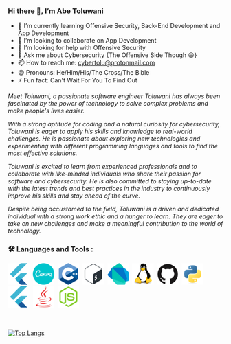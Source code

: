 ### Hi there 👋, I’m Abe Toluwani


- 🌱 I’m currently learning Offensive Security, Back-End Development and App Development
- 👯 I’m looking to collaborate on App Development
- 🤔 I’m looking for help with Offensive Security
- 💬 Ask me about Cybersecurity {The Offensive Side Though 😄}
- 📫 How to reach me: cybertolu@protonmail.com
- 😄 Pronouns: He/Him/His/The Cross/The Bible
- ⚡ Fun fact: Can't Wait For You To Find Out


  
_Meet Toluwani, a passionate software engineer_
_Toluwani has always been fascinated by the power of technology to solve complex problems and make people's lives easier._

_With a strong aptitude for coding and a natural curiosity for cybersecurity, Toluwani is eager to apply his skills and knowledge to real-world challenges. He is passionate about exploring new technologies and experimenting with different programming languages and tools to find the most effective solutions._

 _Toluwani is excited to learn from experienced professionals and to collaborate with like-minded individuals who share their passion for software and cybersecurity. He is also committed to staying up-to-date with the latest trends and best practices in the industry to continuously improve his skills and stay ahead of the curve._

_Despite being accustomed to the field, Toluwani is a driven and dedicated individual with a strong work ethic and a hunger to learn. They are eager to take on new challenges and make a meaningful contribution to the world of technology._



### :hammer_and_wrench: Languages and Tools :
<div>
  <img src="https://github.com/devicons/devicon/blob/master/icons/flutter/flutter-original.svg" title="Flutter" alt="Flutter" width="50" height="50"/>&nbsp;
  <img src="https://github.com/devicons/devicon/blob/master/icons/canva/canva-original.svg" title="Canva" alt="Canva" width="50" height="50"/>&nbsp;
  <img src="https://github.com/devicons/devicon/blob/master/icons/cplusplus/cplusplus-original.svg" title="C Plus Plus" alt="C Plus Plus" width="50" height="50"/>&nbsp;
  <img src="https://github.com/devicons/devicon/blob/master/icons/bash/bash-original.svg" title="Bash" alt="Bash" width="50" height="50"/>&nbsp;
  <img src="https://github.com/devicons/devicon/blob/master/icons/dart/dart-original.svg" title="Dart" alt="Dart" width="50" height="50"/>&nbsp;
  <img src="https://github.com/devicons/devicon/blob/master/icons/linux/linux-original.svg" title="Linux" alt="Linux" width="50" height="50"/>&nbsp;
  <img src="https://github.com/devicons/devicon/blob/master/icons/github/github-original.svg" title="GitHub" alt="GitHub" width="50" height="50"/>&nbsp;
  <img src="https://github.com/devicons/devicon/blob/master/icons/python/python-original.svg" title="Python" alt="Python" width="50" height="50"/>&nbsp;
  <img src="https://github.com/devicons/devicon/blob/master/icons/flutter/flutter-original.svg" title="Flutter" alt="Flutter" width="50" height="50"/>&nbsp;
  <img src="https://github.com/devicons/devicon/blob/master/icons/java/java-plain.svg" title="JAVA" alt="Java" width="50" height="50"/>&nbsp;
  <img src="https://github.com/devicons/devicon/blob/master/icons/nodejs/nodejs-original.svg" title="Node JS" alt="Node JS" width="50" height="50"/>&nbsp;
<!--   <img src="https://github.com/devicons/devicon/blob/master/icons/kotlin/kotlin-original.svg" title="Kotlin" alt="Kotlin" width="40" height="40"/>&nbsp; -->
  
</div>
<br>
<br>




[![Top Langs](https://github-readme-stats.vercel.app/api/top-langs/?username=abetoluwani&layout=compact)](https://github.com/anuraghazra/github-readme-stats)


